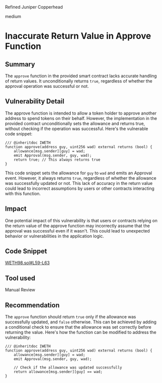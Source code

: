 Refined Juniper Copperhead

medium

# Inaccurate Return Value in Approve Function

## Summary
The `approve` function in the provided smart contract lacks accurate handling of return values. It unconditionally returns `true`, regardless of whether the approval operation was successful or not.
## Vulnerability Detail
The approve function is intended to allow a token holder to approve another address to spend tokens on their behalf. However, the implementation in the provided contract unconditionally sets the allowance and returns true, without checking if the operation was successful. Here's the vulnerable code snippet:
```solidity
/// @inheritdoc IWETH
function approve(address guy, uint256 wad) external returns (bool) {
    allowance[msg.sender][guy] = wad;
    emit Approval(msg.sender, guy, wad);
    return true; // This always returns true
}
```
This code snippet sets the allowance for `guy` to `wad` and emits an Approval event. However, it always returns `true`, regardless of whether the allowance was successfully updated or not. This lack of accuracy in the return value could lead to incorrect assumptions by users or other contracts interacting with this function.


## Impact
One potential impact of this vulnerability is that users or contracts relying on the return value of the approve function may incorrectly assume that the approval was successful even if it wasn't. This could lead to unexpected behavior or vulnerabilities in the application logic.
## Code Snippet
[WETH98.sol#L59-L63](https://github.com/sherlock-audit/2024-02-optimism-2024/blob/main/optimism/packages/contracts-bedrock/src/dispute/weth/WETH98.sol#L59-L63)
## Tool used

Manual Review

## Recommendation
The `approve` function should return `true` only if the allowance was successfully updated, and `false` otherwise. This can be achieved by adding a conditional check to ensure that the allowance was set correctly before returning the value. Here's how the function can be modified to address the vulnerability:
```solidity
/// @inheritdoc IWETH
function approve(address guy, uint256 wad) external returns (bool) {
    allowance[msg.sender][guy] = wad;
    emit Approval(msg.sender, guy, wad);
    
    // Check if the allowance was updated successfully
    return allowance[msg.sender][guy] == wad;
}
```